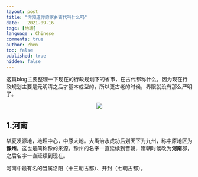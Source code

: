 ```yaml
---
layout: post
title: "你知道你的家乡古代叫什么吗"
date:   2021-09-16
tags: [地理]
language : Chinese
comments: true
author: Zhen
toc: false
published: true
hidden: false
---
```

这篇blog主要整理一下现在的行政规划下的省市，在古代都称什么，因为现在行政规划主要是元明清之后才基本成型的，所以更古老的时候，界限就没有那么严明了。

<p align="center"> <img src="{{ site.imageurl }}/行政规划.png"> </p> 

## 1.河南
华夏发源地，地理中心，中原大地。大禹治水成功后划天下为九州，称中原地区为**豫州**。这也是简称豫的来源。豫州的名字一直延续到晋朝，隋朝时候改为**河南**郡，之后名字一直延续到现在。

河南中最有名的当属洛阳（十三朝古都）、开封（七朝古都）。
<!--stackedit_data:
eyJoaXN0b3J5IjpbMzQyNTI2NTI1LDE3OTk5NDI1MjAsLTEwMT
Y2MjQzMywtNzc3NTg5NzIsLTYxMzc4MDI2OSwtMTAzNzE1MjE3
Nl19
-->